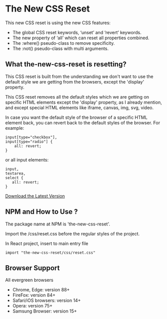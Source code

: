 # The New CSS Reset
This new CSS reset is using the new CSS features:
- The global CSS reset keywords, ‘unset’ and ‘revert’ keywords.
- The new property of ‘all’ which can reset all properties combined.
- The :where() pseudo-class to remove specificity.
- The :not() pseudo-class with multi arguments.

## What the-new-css-reset is resetting?
This CSS reset is built from the understanding we don't want to use the default style we are getting from the browsers, except the 'display' property.

This CSS reset removes all the default styles which we are getting on specific HTML elements except the 'display' property, as I already mention, and except special HTML elements like iframe, canvas, img, svg, video.

In case you want the default style of the browser of a specific HTML element back, you can revert back to the default styles of the browser. For example:
```
input[type="checkbox"],
input[type="radio"] {
    all: revert;
}
 ```
 
 or all input elements:
 ```
 input,
 textarea,
 select {
    all: revert;
 }
 ```

[Download the Latest Version](https://raw.githubusercontent.com/elad2412/the-new-css-reset/main/css/reset.css)

## NPM and How to Use ?
The package name at NPM is 'the-new-css-reset'.

Import the /css/reset.css before the regular styles of the project.

In React project, insert to main entry file
```angular2html
import "the-new-css-reset/css/reset.css"
```

## Browser Support
All evergreen browsers 
- Chrome, Edge: version 88+
- FireFox: version 84+
- Safari/iOS browsers: version 14+
- Opera: version 75+
- Samsung Browser: version 15+
